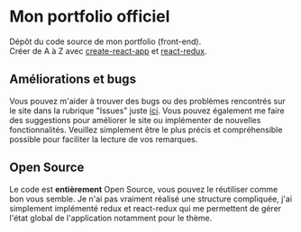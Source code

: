 # Mon portfolio officiel

Dépôt du code source de mon portfolio (front-end).<br/>
Créer de A à Z avec [create-react-app](https://github.com/facebook/create-react-app) et [react-redux](https://github.com/reduxjs/react-redux).

## Améliorations et bugs

Vous pouvez m'aider à trouver des bugs ou des problèmes rencontrés sur le site dans la rubrique "Issues" juste [ici](https://github.com/Littchii/portfolio-matthieu-meurillon/issues). Vous pouvez également me faire des suggestions pour améliorer le site ou implémenter de nouvelles fonctionnalités.
Veuillez simplement être le plus précis et compréhensible possible pour faciliter la lecture de vos remarques.

## Open Source

Le code est <b>entièrement</b> Open Source, vous pouvez le réutiliser comme bon vous semble. Je n'ai pas vraiment réalisé une structure compliquée, 
j'ai simplement implémenté redux et react-redux qui me permettent de gérer l'état global de l'application notamment pour le thème.